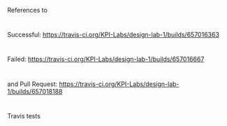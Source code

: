 References to 
#
Successful: https://travis-ci.org/KPI-Labs/design-lab-1/builds/657016363
#
Failed: https://travis-ci.org/KPI-Labs/design-lab-1/builds/657016667
#
and Pull Request: https://travis-ci.org/KPI-Labs/design-lab-1/builds/657018188
#
Travis tests
